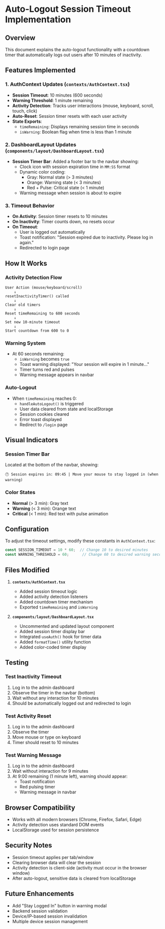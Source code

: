 # Auto-Logout Session Timeout Implementation

## Overview
This document explains the auto-logout functionality with a countdown timer that automatically logs out users after 10 minutes of inactivity.

## Features Implemented

### 1. **AuthContext Updates** (`contexts/AuthContext.tsx`)
- **Session Timeout**: 10 minutes (600 seconds)
- **Warning Threshold**: 1 minute remaining
- **Activity Detection**: Tracks user interactions (mouse, keyboard, scroll, touch, click)
- **Auto-Reset**: Session timer resets with each user activity
- **State Exports**:
  - `timeRemaining`: Displays remaining session time in seconds
  - `isWarning`: Boolean flag when time is less than 1 minute

### 2. **DashboardLayout Updates** (`components/layout/DashboardLayout.tsx`)
- **Session Timer Bar**: Added a footer bar to the navbar showing:
  - Clock icon with session expiration time in `MM:SS` format
  - Dynamic color coding:
    - Gray: Normal state (> 3 minutes)
    - Orange: Warning state (< 3 minutes)
    - Red + Pulse: Critical state (< 1 minute)
  - Warning message when session is about to expire

### 3. **Timeout Behavior**
- **On Activity**: Session timer resets to 10 minutes
- **On Inactivity**: Timer counts down, no resets occur
- **On Timeout**: 
  - User is logged out automatically
  - Toast notification: "Session expired due to inactivity. Please log in again."
  - Redirected to login page

## How It Works

### Activity Detection Flow
```
User Action (mouse/keyboard/scroll) 
    ↓
resetInactivityTimer() called
    ↓
Clear old timers
    ↓
Reset timeRemaining to 600 seconds
    ↓
Set new 10-minute timeout
    ↓
Start countdown from 600 to 0
```

### Warning System
- At 60 seconds remaining: 
  - `isWarning` becomes `true`
  - Toast warning displayed: "Your session will expire in 1 minute..."
  - Timer turns red and pulses
  - Warning message appears in navbar

### Auto-Logout
- When `timeRemaining` reaches 0:
  - `handleAutoLogout()` is triggered
  - User data cleared from state and localStorage
  - Session cookies cleared
  - Error toast displayed
  - Redirect to `/login` page

## Visual Indicators

### Session Timer Bar
Located at the bottom of the navbar, showing:
```
🕐 Session expires in: 09:45 | Move your mouse to stay logged in (when warning)
```

### Color States
- **Normal** (> 3 min): Gray text
- **Warning** (< 3 min): Orange text
- **Critical** (< 1 min): Red text with pulse animation

## Configuration

To adjust the timeout settings, modify these constants in `AuthContext.tsx`:

```typescript
const SESSION_TIMEOUT = 10 * 60;  // Change 10 to desired minutes
const WARNING_THRESHOLD = 60;      // Change 60 to desired warning seconds
```

## Files Modified

1. **`contexts/AuthContext.tsx`**
   - Added session timeout logic
   - Added activity detection listeners
   - Added countdown timer mechanism
   - Exported `timeRemaining` and `isWarning`

2. **`components/layout/DashboardLayout.tsx`**
   - Uncommented and updated layout component
   - Added session timer display bar
   - Integrated `useAuth()` hook for timer data
   - Added `formatTime()` utility function
   - Added color-coded timer display

## Testing

### Test Inactivity Timeout
1. Log in to the admin dashboard
2. Observe the timer in the navbar (bottom)
3. Wait without any interaction for 10 minutes
4. Should be automatically logged out and redirected to login

### Test Activity Reset
1. Log in to the admin dashboard
2. Observe the timer
3. Move mouse or type on keyboard
4. Timer should reset to 10 minutes

### Test Warning Message
1. Log in to the admin dashboard
2. Wait without interaction for 9 minutes
3. At 9:00 remaining (1 minute left), warning should appear:
   - Toast notification
   - Red pulsing timer
   - Warning message in navbar

## Browser Compatibility
- Works with all modern browsers (Chrome, Firefox, Safari, Edge)
- Activity detection uses standard DOM events
- LocalStorage used for session persistence

## Security Notes
- Session timeout applies per tab/window
- Clearing browser data will clear the session
- Activity detection is client-side (activity must occur in the browser window)
- After auto-logout, sensitive data is cleared from localStorage

## Future Enhancements
- Add "Stay Logged In" button in warning modal
- Backend session validation
- Device/IP-based session invalidation
- Multiple device session management